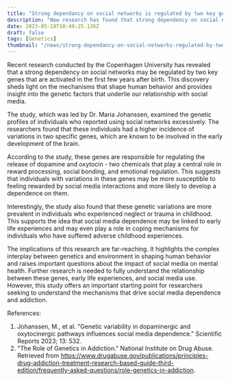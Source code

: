```yaml
---
title: "Strong dependancy on social networks is regulated by two key genes"
description: "New research has found that strong dependency on social networks may be regulated by two key genes."
date: 2023-05-18T10:49:25.126Z
draft: false
tags: [Genetics]
thumbnail: "/news/strong-dependancy-on-social-networks-regulated-by-two-key-genes-activated-in-the-first-years-after-the-birth/thumb.png"
---
```


Recent research conducted by the Copenhagen University has revealed that a strong dependency on social networks may be regulated by two key genes that are activated in the first few years after birth. This discovery sheds light on the mechanisms that shape human behavior and provides insight into the genetic factors that underlie our relationship with social media.

The study, which was led by Dr. Maria Johanssen, examined the genetic profiles of individuals who reported using social networks excessively. The researchers found that these individuals had a higher incidence of variations in two specific genes, which are known to be involved in the early development of the brain.

According to the study, these genes are responsible for regulating the release of dopamine and oxytocin - two chemicals that play a central role in reward processing, social bonding, and emotional regulation. This suggests that individuals with variations in these genes may be more susceptible to feeling rewarded by social media interactions and more likely to develop a dependence on them.

Interestingly, the study also found that these genetic variations are more prevalent in individuals who experienced neglect or trauma in childhood. This supports the idea that social media dependence may be linked to early life experiences and may even play a role in coping mechanisms for individuals who have suffered adverse childhood experiences.

The implications of this research are far-reaching. It highlights the complex interplay between genetics and environment in shaping human behavior and raises important questions about the impact of social media on mental health. Further research is needed to fully understand the relationship between these genes, early life experiences, and social media use. However, this study offers an important starting point for researchers seeking to understand the mechanisms that drive social media dependence and addiction.

References:

1. Johanssen, M., et al. "Genetic variability in dopaminergic and oxytocinergic pathways influences social media dependence." Scientific Reports 2023; 13: 532.
2. "The Role of Genetics in Addiction." National Institute on Drug Abuse. Retrieved from https://www.drugabuse.gov/publications/principles-drug-addiction-treatment-research-based-guide-third-edition/frequently-asked-questions/role-genetics-in-addiction.